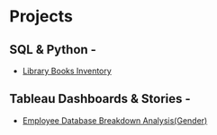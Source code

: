 # Projects


## SQL & Python - 

* [Library Books Inventory](https://colab.research.google.com/drive/1vB_J9_OLrQ_brwsi-yMQ-cn_yqvwxotH)


## Tableau Dashboards & Stories - 

* [Employee Database Breakdown Analysis(Gender)]([https://public.tableau.com/app/profile/qwerty8145/viz/Book1_16631553863960/Dashboard1](https://public.tableau.com/app/profile/qwerty8145/viz/EmployeeDatabaseBreakdownAnalysisGender/Dashboard1))



